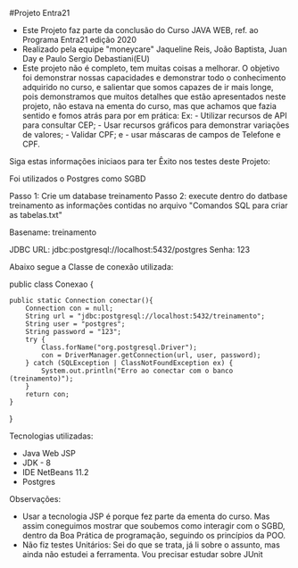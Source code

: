 #Projeto Entra21

- Este Projeto faz parte da conclusão do Curso JAVA WEB, ref. ao Programa Entra21 edição 2020
- Realizado pela equipe "moneycare" Jaqueline Reis, João Baptista, Juan Day e Paulo Sergio Debastiani(EU)
- Este projeto não é completo, tem muitas coisas a melhorar. O objetivo foi demonstrar nossas capacidades 
	e demonstrar todo o conhecimento adquirido no curso, e salientar que somos capazes de ir mais longe, 
	pois demonstramos que muitos detalhes que estão apresentados neste projeto, não estava na ementa do 
	curso, mas que achamos que fazia sentido e fomos atrás para por em prática:
	Ex: 	- Utilizar recursos de API para consultar CEP;
		- Usar recursos gráficos para demonstrar variações de valores;
		- Validar CPF; e
		- usar máscaras de campos de Telefone e CPF.


Siga estas informações iniciaos para ter Êxito nos testes deste Projeto:


Foi utilizados o Postgres como SGBD

Passo 1: Crie um database treinamento
Passo 2: execute dentro do datbase treinamento as informações contidas no arquivo
	"Comandos SQL para criar as tabelas.txt"


Basename: treinamento

JDBC URL: jdbc:postgresql://localhost:5432/postgres
Senha: 123

Abaixo segue a Classe de conexão utilizada:

public class Conexao {
    
    public static Connection conectar(){
        Connection con = null;
        String url = "jdbc:postgresql://localhost:5432/treinamento";
        String user = "postgres";
        String password = "123";
        try {
            Class.forName("org.postgresql.Driver");
            con = DriverManager.getConnection(url, user, password);
        } catch (SQLException | ClassNotFoundException ex) {
            System.out.println("Erro ao conectar com o banco (treinamento)");
        }
        return con;                
    }
}


Tecnologias utilizadas:

- Java Web JSP
- JDK - 8
- IDE NetBeans 11.2
- Postgres

Observações: 

- Usar a tecnologia JSP é porque fez parte da ementa do curso. Mas assim coneguimos mostrar que soubemos como
	interagir com o SGBD, dentro da Boa Prática de programação, seguindo os princípios da POO.
- Não fiz testes Unitários: Sei do que se trata, já li sobre o assunto, 
	mas ainda não estudei a ferramenta. Vou precisar estudar sobre JUnit


